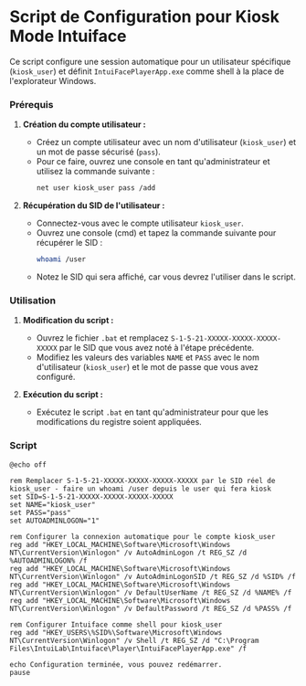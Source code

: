 # Script de Configuration pour Kiosk Mode Intuiface

Ce script configure une session automatique pour un utilisateur spécifique (`kiosk_user`) et définit `IntuiFacePlayerApp.exe` comme shell à la place de l'explorateur Windows.

### Prérequis

1. **Création du compte utilisateur :**
   - Créez un compte utilisateur avec un nom d'utilisateur (`kiosk_user`) et un mot de passe sécurisé (`pass`).
   - Pour ce faire, ouvrez une console en tant qu'administrateur et utilisez la commande suivante :
     ```bash
     net user kiosk_user pass /add
     ```

2. **Récupération du SID de l'utilisateur :**
   - Connectez-vous avec le compte utilisateur `kiosk_user`.
   - Ouvrez une console (cmd) et tapez la commande suivante pour récupérer le SID :
     ```bash
     whoami /user
     ```
   - Notez le SID qui sera affiché, car vous devrez l'utiliser dans le script.

### Utilisation

1. **Modification du script :**
   - Ouvrez le fichier `.bat` et remplacez `S-1-5-21-XXXXX-XXXXX-XXXXX-XXXXX` par le SID que vous avez noté à l'étape précédente.
   - Modifiez les valeurs des variables `NAME` et `PASS` avec le nom d'utilisateur (`kiosk_user`) et le mot de passe que vous avez configuré.

2. **Exécution du script :**
   - Exécutez le script `.bat` en tant qu'administrateur pour que les modifications du registre soient appliquées.

### Script

```batch
@echo off

rem Remplacer S-1-5-21-XXXXX-XXXXX-XXXXX-XXXXX par le SID réel de kiosk_user - faire un whoami /user depuis le user qui fera kiosk
set SID=S-1-5-21-XXXXX-XXXXX-XXXXX-XXXXX
set NAME="kiosk_user"
set PASS="pass"
set AUTOADMINLOGON="1"

rem Configurer la connexion automatique pour le compte kiosk_user
reg add "HKEY_LOCAL_MACHINE\Software\Microsoft\Windows NT\CurrentVersion\Winlogon" /v AutoAdminLogon /t REG_SZ /d %AUTOADMINLOGON% /f
reg add "HKEY_LOCAL_MACHINE\Software\Microsoft\Windows NT\CurrentVersion\Winlogon" /v AutoAdminLogonSID /t REG_SZ /d %SID% /f
reg add "HKEY_LOCAL_MACHINE\Software\Microsoft\Windows NT\CurrentVersion\Winlogon" /v DefaultUserName /t REG_SZ /d %NAME% /f
reg add "HKEY_LOCAL_MACHINE\Software\Microsoft\Windows NT\CurrentVersion\Winlogon" /v DefaultPassword /t REG_SZ /d %PASS% /f

rem Configurer Intuiface comme shell pour kiosk_user
reg add "HKEY_USERS\%SID%\Software\Microsoft\Windows NT\CurrentVersion\Winlogon" /v Shell /t REG_SZ /d "C:\Program Files\IntuiLab\Intuiface\Player\IntuiFacePlayerApp.exe" /f

echo Configuration terminée, vous pouvez redémarrer.
pause
```
